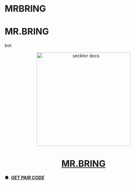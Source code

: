 # MRBRING

# MR.BRING
bot
<p align="center">  
  <a href="https://drive.google.com/file/d/15WhEUcqtz_VWoqTrHMXq9G1_Yx24gIVU/view?usp=drive_link">
    <img alt="secktor docs" height="300" <img src="https://i.ibb.co/d6xsG7k/Presentation1-2.jpg" alt="Presentation1-2" border="0">
    <h1 align="center"> MR.BRING </h1>
  </a>
</p>  

</p>



  




●. ***[GET PAIR CODE](https://pair-web-public.koyeb.app/)***

